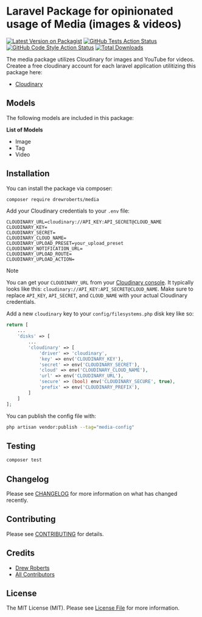 # Laravel Package for opinionated usage of Media (images & videos)

[![Latest Version on Packagist](https://img.shields.io/packagist/v/drewroberts/media.svg?style=flat-square)](https://packagist.org/packages/drewroberts/media)
[![GitHub Tests Action Status](https://img.shields.io/github/actions/workflow/status/drewroberts/media/run-tests.yml?branch=main&label=tests&style=flat-square)](https://github.com/drewroberts/media/actions?query=workflow%3Arun-tests+branch%3Amain)
[![GitHub Code Style Action Status](https://img.shields.io/github/actions/workflow/status/drewroberts/media/fix-php-code-style-issues.yml?branch=main&label=code%20style&style=flat-square)](https://github.com/drewroberts/media/actions?query=workflow%3A"Fix+PHP+code+style+issues"+branch%3Amain)
[![Total Downloads](https://img.shields.io/packagist/dt/drewroberts/media.svg?style=flat-square)](https://packagist.org/packages/drewroberts/media)

The media package utilizes Cloudinary for images and YouTube for videos. Createe a free cloudinary account for each laravel application utilitizing this package here:

- [Cloudinary](https://cloudinary.com)

## Models

The following models are included in this package:

**List of Models**

- Image
- Tag
- Video

## Installation

You can install the package via composer:

```bash
composer require drewroberts/media
```

Add your Cloudinary credentials to your `.env` file:

```
CLOUDINARY_URL=cloudinary://API_KEY:API_SECRET@CLOUD_NAME
CLOUDINARY_KEY=
CLOUDINARY_SECRET=
CLOUDINARY_CLOUD_NAME=
CLOUDINARY_UPLOAD_PRESET=your_upload_preset
CLOUDINARY_NOTIFICATION_URL=
CLOUDINARY_UPLOAD_ROUTE=
CLOUDINARY_UPLOAD_ACTION=
```

> [!NOTE]  
> You can get your `CLOUDINARY_URL` from your [Cloudinary console](https://cloudinary.com/console). It typically looks like this: `cloudinary://API_KEY:API_SECRET@CLOUD_NAME`. Make sure to replace `API_KEY`, `API_SECRET`, and `CLOUD_NAME` with your actual Cloudinary credentials.

Add a new `cloudinary` key to your `config/filesystems.php` disk key like so:

```php
return [
    ...
    'disks' => [
        ...
        'cloudinary' => [
            'driver' => 'cloudinary',
            'key' => env('CLOUDINARY_KEY'),
            'secret' => env('CLOUDINARY_SECRET'),
            'cloud' => env('CLOUDINARY_CLOUD_NAME'),
            'url' => env('CLOUDINARY_URL'),
            'secure' => (bool) env('CLOUDINARY_SECURE', true),
            'prefix' => env('CLOUDINARY_PREFIX'),
        ]
    ]
];
```

You can publish the config file with:

```bash
php artisan vendor:publish --tag="media-config"
```

## Testing

```bash
composer test
```

## Changelog

Please see [CHANGELOG](CHANGELOG.md) for more information on what has changed recently.

## Contributing

Please see [CONTRIBUTING](CONTRIBUTING.md) for details.

## Credits

- [Drew Roberts](https://github.com/drewroberts)
- [All Contributors](../../contributors)

## License

The MIT License (MIT). Please see [License File](LICENSE) for more information.
